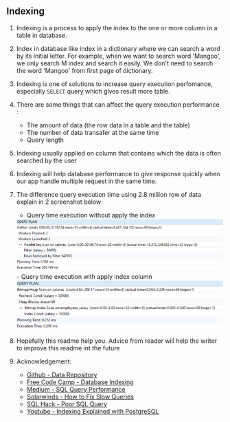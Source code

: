 ## Indexing

1. Indexing is a process to apply the index to the one or more column in a table in database. 
2. Index in database like index in a dictionary where we can search a word by its initial letter. For example, when we want to search word 'Mangoo', we only search M index and search it easily. We don't need to search the word 'Mangoo' from first page of dictionary.  
3. Indexing is one of solutions to increase query execution perfomance, especially `SELECT` query which gives result more table.
4. There are some things that can affect the query execution performance : 
    - The amount of data (the row data in a table and the table)
    - The number of data transafer at the same time
    - Query length 
5. Indexing usually applied on column that contains which the data is often searched by the user
6. Indexing will help database performance to give response quickly when our app handle multiple request in the same time.
7. The difference query execution time using 2.8 million row of data explain in 2 screenshot below 
    - Query time execution without apply the index
    <img src = "documentation/time-execution-with-explain-query-before-index.png">
    <br />
    - Query time execution with apply index column 
    <img src = "documentation/time-execution-with-explain-query-after-index.png">

8. Hopefully this readme help you. Advice from reader will help the writer to improve this readme int the future 

9. Acknowledgement: 
    - [Github - Data Repository](https://github.com/datacharmer/test_db/)
    - [Free Code Camp - Database Indexing](https://www.freecodecamp.org/news/database-indexing-at-a-glance-bb50809d48bd/)
    - [Medium - SQL Query Performance](https://medium.com/@gwynngroupinc/sql-query-performance-2482bb04aa69)
    - [Solarwinds - How to Fix Slow Queries](https://orangematter.solarwinds.com/2018/01/17/slow-queries-move-fast-to-fix-them/)
    - [SQL Hack - Poor SQL Query](https://www.sqlshack.com/poor-sql-query-design-sql-query-performance-killer-basics/)
    - [Youtube - Indexing Explained with PostgreSQL](https://www.youtube.com/watch?v=-qNSXK7s7_w)



